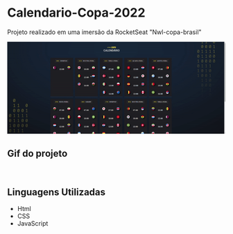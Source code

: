 # Calendario-Copa-2022

<p>Projeto realizado em uma imersão da RocketSeat "Nwl-copa-brasil"</p>

<div align="center">
<img src="./assets/ezgif.com-gif-maker.gif" alt="">
</div>

## Gif do projeto

<div align="center">
<img src="" alt="">
</div>

## Linguagens Utilizadas

* Html 
* CSS 
* JavaScript
